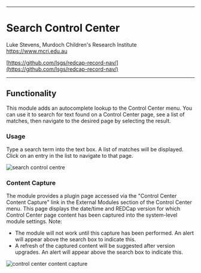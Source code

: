********************************************************************************
# Search Control Center

Luke Stevens, Murdoch Children's Research Institute https://www.mcri.edu.au

[https://github.com/lsgs/redcap-record-nav/](https://github.com/lsgs/redcap-record-nav/)
********************************************************************************
## Functionality

This module adds an autocomplete lookup to the Control Center menu. You can use it to search for text found on a Control Center page, see a list of matches, then navigate to the desired page by selecting the result.

### Usage

Type a search term into the text box. A list of matches will be displayed. Click on an entry in the list to navigate to that page.

<img title="search control centre" src="https://redcap.mcri.edu.au/surveys/index.php?pid=14961&__passthru=DataEntry%2Fimage_view.php&doc_id_hash=21fe4bb0c9e075fcf30d98fb2271f4a2ae1c91ac&id=2179316&s=VtvBBsLALdoYtoE7&page=file_page&record=20&event_id=47634&field_name=thefile&instance=1"/>

### Content Capture

The module provides a plugin page accessed via the "Control Center Content Capture" link in the External Modules section of the Control Center menu. This page displays the date/time and REDCap version for which Control Center page content has been captured into the system-level module settings. Note:

- The module will not work until this capture has been performed. An alert will appear above the search box to indicate this.
- A refresh of the captured content will be suggested after version upgrades. An alert will appear above the search box to indicate this.

<img title="control center content capture" src="https://redcap.mcri.edu.au/surveys/index.php?pid=14961&__passthru=DataEntry%2Fimage_view.php&doc_id_hash=3fd2ad89646e8720d0fafbcd3dd36ce10e1890a9&id=2179308&s=EFQEBHnsLmtxUoTq&page=file_page&record=19&event_id=47634&field_name=thefile&instance=1" />